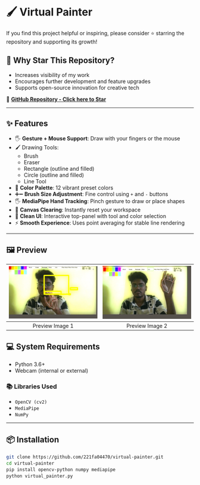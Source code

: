 # 🖌️ Virtual Painter

If you find this project helpful or inspiring, please consider ⭐ starring the repository and supporting its growth!

## 🌟 Why Star This Repository?
- Increases visibility of my work
- Encourages further development and feature upgrades
- Supports open-source innovation for creative tech

🔗 **[GitHub Repository - Click here to Star](https://github.com/221fa04470/virtual-painter)**

---

## ✨ Features
- 🖐️ **Gesture + Mouse Support**: Draw with your fingers or the mouse
- 🖌️ Drawing Tools:
  - Brush
  - Eraser
  - Rectangle (outline and filled)
  - Circle (outline and filled)
  - Line Tool
- 🎨 **Color Palette**: 12 vibrant preset colors
- ➕➖ **Brush Size Adjustment**: Fine control using `+` and `-` buttons
- 🖐️ **MediaPipe Hand Tracking**: Pinch gesture to draw or place shapes
- 🧹 **Canvas Clearing**: Instantly reset your workspace
- 🧼 **Clean UI**: Interactive top-panel with tool and color selection
- ⚡ **Smooth Experience**: Uses point averaging for stable line rendering

---
## 🖼️ Preview

| ![Preview 1](videos/preview.png) | ![Preview 2](videos/preview1.png) |
|:-------------------------------:|:--------------------------------:|
| Preview Image 1                 | Preview Image 2                  |

## 💻 System Requirements
- Python 3.6+
- Webcam (internal or external)

### 📚 Libraries Used
- `OpenCV (cv2)`
- `MediaPipe`
- `NumPy`

---

## 📦 Installation

```bash
git clone https://github.com/221fa04470/virtual-painter.git
cd virtual-painter
pip install opencv-python numpy mediapipe
python virtual_painter.py
